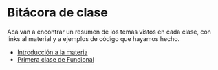 # Bitácora de clase

Acá van a encontrar un resumen de los temas vistos en cada clase, con links al material y a ejemplos de código que hayamos hecho.

- [Introducción a la materia](https://github.com/pdep-mit/bitacora-de-clase/blob/master/clase-01.md)
- [Primera clase de Funcional](https://github.com/pdep-mit/bitacora-de-clase/blob/master/clase-02.md)
